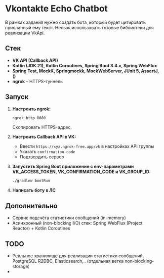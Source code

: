 # Vkontakte Echo Chatbot

В рамках задания нужно создать бота, который будет цитировать присланный ему текст. Нельзя использовать готовые библиотеки для реализации VkApi.

## Стек

- **VK API (Callback API)**
- **Kotlin (JDK 21), Kotlin Coroutines, Spring Boot 3.4.x, Spring WebFlux**
- **Spring Test, MockK, Springmockk, MockWebServer, JUnit 5, AssertJ,  ()**
- **ngrok** – HTTPS-туннель 

## Запуск

1. **Настроить ngrok:**
   ```sh
   ngrok http 8080
   ```
   Скопировать HTTPS-адрес.

2. **Настроить Callback API в VK:**
    - Ввести `https://xyz.ngrok-free.app/vk` в настройках API группы
    - Указать `confirmation-code`
    - Подтвердить сервер

3. **Запустить Spring Boot приложение c env-параметрами VK_ACCESS_TOKEN, VK_CONFIRMATION_CODE и VK_GROUP_ID:**
   ```sh
   ./gradlew bootRun
   ```

4. **Написать боту в ЛС**

## Дополнительно

- Сервис подсчёта статистики сообщений (in-memory)
- Асинхронный (non-blocking I/O) стек: Spring WebFlux (Project Reactor) + Kotlin Coroutines

## TODO

- Реальное хранилище для реализации статистики сообщений. PostgreSQL R2DBC, Elasticsearch,.. (отдельная ветка non-blocking-storage)
- 
